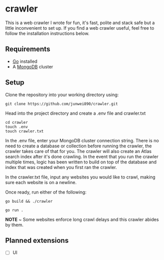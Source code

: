 # crawler
This is a web crawler I wrote for fun, it's fast, polite and stack safe but a little inconvenient to set up. If you find a web crawler useful, feel free to follow the installation instructions below.

## Requirements
- [Go](https://go.dev/doc/install) installed
- A [MongoDB](https://www.mongodb.com/docs/atlas/getting-started/) cluster

## Setup
Clone the repository into your working directory using:
```
git clone https://github.com/junwei890/crawler.git
```

Head into the project directory and create a .env file and crawler.txt
```
cd crawler
touch .env
touch crawler.txt
```

In the .env file, enter your MongoDB cluster connection string. There is no need to create a database or collection before running the crawler, the crawler takes care of that for you. The crawler will also create an Atlas search index after it's done crawling. In the event that you run the crawler multiple times, logic has been written to build on top of the database and index that was created when you first ran the crawler.

In the crawler.txt file, input any websites you would like to crawl, making sure each website is on a newline.

Once ready, run either of the following:
```
go build && ./crawler

go run .
```

**NOTE** ~ Some websites enforce long crawl delays and this crawler abides by them.

## Planned extensions
- [ ] UI
